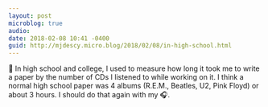 ```yaml
---
layout: post
microblog: true
audio: 
date: 2018-02-08 10:41 -0400
guid: http://mjdescy.micro.blog/2018/02/08/in-high-school.html
---
```

🎵 In high school and college, I used to measure how long it took me to write a paper by the number of CDs I listened to while working on it. I think a normal high school paper was 4 albums (R.E.M., Beatles, U2, Pink Floyd) or about 3 hours. I should do that again with my 🎧.

